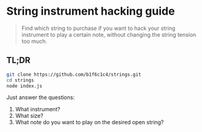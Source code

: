 # String instrument hacking guide

> Find which string to purchase if you want to hack your string instrument to play a certain note, without changing the string tension too much.

## TL;DR

```bash
git clone https://github.com/b1f6c1c4/strings.git
cd strings
node index.js
```

Just answer the questions:

1. What instrument?
1. What size?
1. What note do you want to play on the desired open string?

